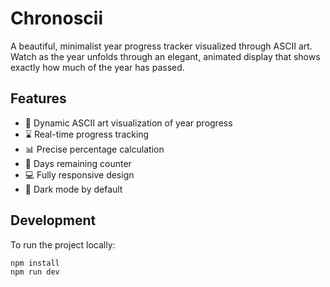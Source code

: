 # Chronoscii

A beautiful, minimalist year progress tracker visualized through ASCII art. Watch as the year unfolds through an elegant, animated display that shows exactly how much of the year has passed.

## Features

- 🎨 Dynamic ASCII art visualization of year progress
- ⌛ Real-time progress tracking
- 📊 Precise percentage calculation
- 📅 Days remaining counter
- 💻 Fully responsive design
- 🌙 Dark mode by default

## Development

To run the project locally:

```bash
npm install
npm run dev
```